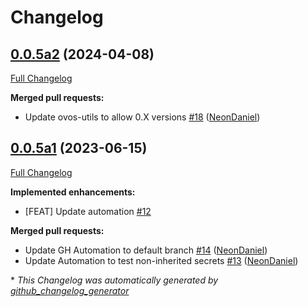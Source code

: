# Changelog

## [0.0.5a2](https://github.com/NeonGeckoCom/neon-phal-plugin-switches/tree/0.0.5a2) (2024-04-08)

[Full Changelog](https://github.com/NeonGeckoCom/neon-phal-plugin-switches/compare/0.0.5a1...0.0.5a2)

**Merged pull requests:**

- Update ovos-utils to allow 0.X versions [\#18](https://github.com/NeonGeckoCom/neon-phal-plugin-switches/pull/18) ([NeonDaniel](https://github.com/NeonDaniel))

## [0.0.5a1](https://github.com/NeonGeckoCom/neon-phal-plugin-switches/tree/0.0.5a1) (2023-06-15)

[Full Changelog](https://github.com/NeonGeckoCom/neon-phal-plugin-switches/compare/0.0.4...0.0.5a1)

**Implemented enhancements:**

- \[FEAT\] Update automation [\#12](https://github.com/NeonGeckoCom/neon-phal-plugin-switches/issues/12)

**Merged pull requests:**

- Update GH Automation to default branch [\#14](https://github.com/NeonGeckoCom/neon-phal-plugin-switches/pull/14) ([NeonDaniel](https://github.com/NeonDaniel))
- Update Automation to test non-inherited secrets [\#13](https://github.com/NeonGeckoCom/neon-phal-plugin-switches/pull/13) ([NeonDaniel](https://github.com/NeonDaniel))



\* *This Changelog was automatically generated by [github_changelog_generator](https://github.com/github-changelog-generator/github-changelog-generator)*
